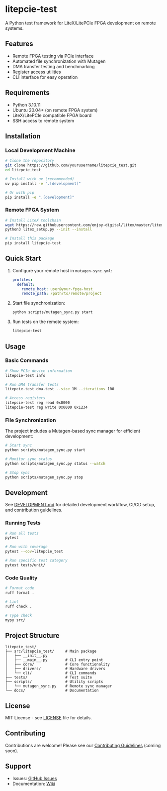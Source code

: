 # litepcie-test

A Python test framework for LiteX/LitePCIe FPGA development on remote systems.

## Features

- Remote FPGA testing via PCIe interface
- Automated file synchronization with Mutagen
- DMA transfer testing and benchmarking
- Register access utilities
- CLI interface for easy operation

## Requirements

- Python 3.10.11
- Ubuntu 20.04+ (on remote FPGA system)
- LiteX/LitePCIe compatible FPGA board
- SSH access to remote system

## Installation

### Local Development Machine

```bash
# Clone the repository
git clone https://github.com/yourusername/litepcie_test.git
cd litepcie_test

# Install with uv (recommended)
uv pip install -e ".[development]"

# Or with pip
pip install -e ".[development]"
```

### Remote FPGA System

```bash
# Install LiteX toolchain
wget https://raw.githubusercontent.com/enjoy-digital/litex/master/litex_setup.py
python3 litex_setup.py --init --install

# Install this package
pip install litepcie-test
```

## Quick Start

1. Configure your remote host in `mutagen-sync.yml`:
   ```yaml
   profiles:
     default:
       remote_host: user@your-fpga-host
       remote_path: /path/to/remote/project
   ```

2. Start file synchronization:
   ```bash
   python scripts/mutagen_sync.py start
   ```

3. Run tests on the remote system:
   ```bash
   litepcie-test
   ```

## Usage

### Basic Commands

```bash
# Show PCIe device information
litepcie-test info

# Run DMA transfer tests
litepcie-test dma-test --size 1M --iterations 100

# Access registers
litepcie-test reg read 0x0000
litepcie-test reg write 0x0000 0x1234
```

### File Synchronization

The project includes a Mutagen-based sync manager for efficient development:

```bash
# Start sync
python scripts/mutagen_sync.py start

# Monitor sync status
python scripts/mutagen_sync.py status --watch

# Stop sync
python scripts/mutagen_sync.py stop
```

## Development

See [DEVELOPMENT.md](DEVELOPMENT.md) for detailed development workflow, CI/CD setup, and contribution guidelines.

### Running Tests

```bash
# Run all tests
pytest

# Run with coverage
pytest --cov=litepcie_test

# Run specific test category
pytest tests/unit/
```

### Code Quality

```bash
# Format code
ruff format .

# Lint
ruff check .

# Type check
mypy src/
```

## Project Structure

```
litepcie_test/
├── src/litepcie_test/     # Main package
│   ├── __init__.py
│   ├── __main__.py        # CLI entry point
│   ├── core/              # Core functionality
│   ├── drivers/           # Hardware drivers
│   └── cli/               # CLI commands
├── tests/                 # Test suite
├── scripts/               # Utility scripts
│   └── mutagen_sync.py    # Remote sync manager
└── docs/                  # Documentation
```

## License

MIT License - see [LICENSE](LICENSE) file for details.

## Contributing

Contributions are welcome! Please see our [Contributing Guidelines](CONTRIBUTING.md) (coming soon).

## Support

- Issues: [GitHub Issues](https://github.com/yourusername/litepcie_test/issues)
- Documentation: [Wiki](https://github.com/yourusername/litepcie_test/wiki)
